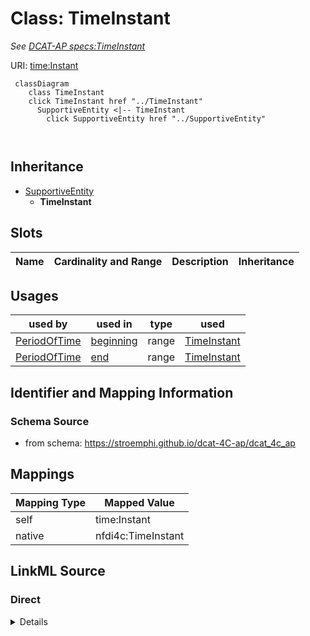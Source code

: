 

# Class: TimeInstant


_See [DCAT-AP specs:TimeInstant](https://semiceu.github.io/DCAT-AP/releases/3.0.0/#TimeInstant)_





URI: [time:Instant](http://www.w3.org/2006/time#Instant)






```mermaid
 classDiagram
    class TimeInstant
    click TimeInstant href "../TimeInstant"
      SupportiveEntity <|-- TimeInstant
        click SupportiveEntity href "../SupportiveEntity"
      
      
```





## Inheritance
* [SupportiveEntity](SupportiveEntity.md)
    * **TimeInstant**



## Slots

| Name | Cardinality and Range | Description | Inheritance |
| ---  | --- | --- | --- |





## Usages

| used by | used in | type | used |
| ---  | --- | --- | --- |
| [PeriodOfTime](PeriodOfTime.md) | [beginning](beginning.md) | range | [TimeInstant](TimeInstant.md) |
| [PeriodOfTime](PeriodOfTime.md) | [end](end.md) | range | [TimeInstant](TimeInstant.md) |






## Identifier and Mapping Information







### Schema Source


* from schema: https://stroemphi.github.io/dcat-4C-ap/dcat_4c_ap




## Mappings

| Mapping Type | Mapped Value |
| ---  | ---  |
| self | time:Instant |
| native | nfdi4c:TimeInstant |







## LinkML Source

<!-- TODO: investigate https://stackoverflow.com/questions/37606292/how-to-create-tabbed-code-blocks-in-mkdocs-or-sphinx -->

### Direct

<details>
```yaml
name: TimeInstant
description: See [DCAT-AP specs:TimeInstant](https://semiceu.github.io/DCAT-AP/releases/3.0.0/#TimeInstant)
from_schema: https://stroemphi.github.io/dcat-4C-ap/dcat_4c_ap
is_a: SupportiveEntity
abstract: false
class_uri: time:Instant

```
</details>

### Induced

<details>
```yaml
name: TimeInstant
description: See [DCAT-AP specs:TimeInstant](https://semiceu.github.io/DCAT-AP/releases/3.0.0/#TimeInstant)
from_schema: https://stroemphi.github.io/dcat-4C-ap/dcat_4c_ap
is_a: SupportiveEntity
abstract: false
class_uri: time:Instant

```
</details>